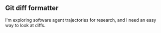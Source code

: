 ## Git diff formatter

I'm exploring software agent trajectories for research, and I need an easy way to look at diffs.